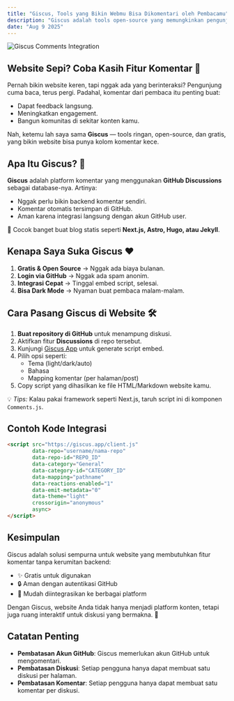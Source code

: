 ```yaml
---
title: "Giscus, Tools yang Bikin Webmu Bisa Dikomentari oleh Pembacamu"
description: "Giscus adalah tools open-source yang memungkinkan pengunjung web memberikan komentar menggunakan GitHub Discussions. Gratis, aman, dan mudah diintegrasikan."
date: "Aug 9 2025"
---
```


![Giscus Comments Integration](https://images.unsplash.com/photo-1461468611824-46457c0e11fd?q=80&w=2940&auto=format&fit=crop)
## Website Sepi? Coba Kasih Fitur Komentar 💬

Pernah bikin website keren, tapi nggak ada yang berinteraksi?
Pengunjung cuma baca, terus pergi.
Padahal, komentar dari pembaca itu penting buat:

- Dapat feedback langsung.
- Meningkatkan engagement.
- Bangun komunitas di sekitar konten kamu.

Nah, ketemu lah saya sama **Giscus** — tools ringan, open-source, dan gratis, yang bikin website bisa punya kolom komentar kece.

## Apa Itu Giscus? 🤔

**Giscus** adalah platform komentar yang menggunakan **GitHub Discussions** sebagai database-nya.
Artinya:
- Nggak perlu bikin backend komentar sendiri.
- Komentar otomatis tersimpan di GitHub.
- Aman karena integrasi langsung dengan akun GitHub user.

📌 Cocok banget buat blog statis seperti **Next.js, Astro, Hugo, atau Jekyll**.

## Kenapa Saya Suka Giscus ❤️

1. **Gratis & Open Source** → Nggak ada biaya bulanan.
2. **Login via GitHub** → Nggak ada spam anonim.
3. **Integrasi Cepat** → Tinggal embed script, selesai.
4. **Bisa Dark Mode** → Nyaman buat pembaca malam-malam.

## Cara Pasang Giscus di Website 🛠️

1. **Buat repository di GitHub** untuk menampung diskusi.
2. Aktifkan fitur **Discussions** di repo tersebut.
3. Kunjungi [Giscus App](https://giscus.app/) untuk generate script embed.
4. Pilih opsi seperti:
   - Tema (light/dark/auto)
   - Bahasa
   - Mapping komentar (per halaman/post)
5. Copy script yang dihasilkan ke file HTML/Markdown website kamu.

💡 *Tips:* Kalau pakai framework seperti Next.js, taruh script ini di komponen `Comments.js`.

## Contoh Kode Integrasi
```html
<script src="https://giscus.app/client.js"
        data-repo="username/nama-repo"
        data-repo-id="REPO_ID"
        data-category="General"
        data-category-id="CATEGORY_ID"
        data-mapping="pathname"
        data-reactions-enabled="1"
        data-emit-metadata="0"
        data-theme="light"
        crossorigin="anonymous"
        async>
</script>
```

## Kesimpulan

Giscus adalah solusi sempurna untuk website yang membutuhkan fitur komentar tanpa kerumitan backend:

- ✨ Gratis untuk digunakan
- 🔒 Aman dengan autentikasi GitHub
- 🚀 Mudah diintegrasikan ke berbagai platform

Dengan Giscus, website Anda tidak hanya menjadi platform konten, tetapi juga ruang interaktif untuk diskusi yang bermakna. 💬

## Catatan Penting

- **Pembatasan Akun GitHub**: Giscus memerlukan akun GitHub untuk mengomentari.
- **Pembatasan Diskusi**: Setiap pengguna hanya dapat membuat satu diskusi per halaman.
- **Pembatasan Komentar**: Setiap pengguna hanya dapat membuat satu komentar per diskusi.